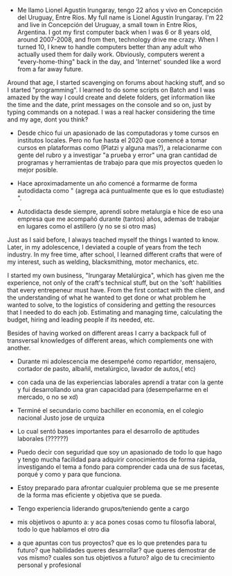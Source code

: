 - Me llamo Lionel Agustín Irungaray, tengo 22 años y vivo en Concepción del Uruguay, Entre Ríos.
My full name is Lionel Agustín Irungaray. I'm 22 and live in Concepción del Uruguay, a small town in Entre Ríos, Argentina.
I got my first computer back when I was 6 or 8 years old, around 2007-2008, and from then, technology drive me crazy.
When I turned 10, I knew to handle computers better than any adult who actually used them for daily work.
Obviously, computers werent a "every-home-thing" back in the day, and 'Internet' sounded like a word from a far away future.

Around that age, I started scavenging on forums about hacking stuff, and so I started "programming". I learned to do some scripts on Batch and I was amazed by the way I could create and delete folders, get information like the time and the date, print messages on the console and so on, just by typing commands on a notepad.
I was a real hacker considering the time and my age, dont you think?

- Desde chico fui un apasionado de las computadoras y tome cursos en institutos locales. Pero no fue hasta el 2020 que comencé a tomar cursos en plataformas como (Platzi y alguna mas?), a relacionarme con gente del rubro y a investigar "a prueba y error" una gran cantidad de programas y herramientas de trabajo para que mis proyectos queden lo mejor posible.

- Hace aproximadamente un año comencé a formarme de forma autodidacta como " (agrega acá puntualmente que es lo que estudiaste) ".

- Autodidacta desde siempre, aprendí sobre metalurgia e hice de eso una empresa que me acompañó durante (tantos) años, ademas de trabajar en lugares como el astillero (y no se si otro mas)

Just as I said before, I always teached myself the things I wanted to know. Later, in my adolescence, I deviated a couple of years from the tech industry.
In my free time, after school, I learned different crafts that were of my interest, such as welding, blacksmithing, motor mechanics, etc.

I started my own business, "Irungaray Metalúrgica", which has given me the experience, not only of the craft's technical stuff, but on the 'soft' habilities that every entrepeneur must have. From the first contact with the client, and the understanding of what he wanted to get done or what problem he wanted to solve, to the logistics of considering and getting the resources that I needed to do each job. Estimating and managing time, calculating the budget, hiring and leading people if its needed, etc.

Besides of having worked on different areas 
I carry a backpack full of transversal knowledges of different areas, which complements one with another.

- Durante mi adolescencia me desempeñé como repartidor, mensajero, cortador de pasto, albañil, metalúrgico, lavador de autos,( etc)

- con cada una de las experiencias laborales aprendí a tratar con la gente y fui desarrollando una gran capacidad para (desempeñarme en el mercado, o no se xd)

- Terminé el secundario como bachiller en economía, en el colegio nacional Justo jose de urquiza

- Lo cual sentó bases importantes para el desarrollo de aptitudes laborales (??????)

- Puedo decir con seguridad que soy un apasionado de todo lo que hago y tengo mucha facilidad para adquirir conocimientos de forma rápida, investigando el tema a fondo para comprender cada una de sus facetas, porqué y como y para que funciona.

- Estoy preparado para afrontar cualquier problema que se me presente de la forma mas eficiente y objetiva que se pueda.

- Tengo experiencia liderando grupos/teniendo gente a cargo

- mis objetivos o apunto a: y aca pones cosas como tu filosofia laboral, todo lo que hablamos el otro dia

- a que apuntas con tus proyectos?
que es lo que pretendes para tu futuro? 
que habilidades queres desarrollar? 
que queres demostrar de vos mismo?
cuales son tus objetivos a futuro? 
algo de tu crecimiento personal y profesional